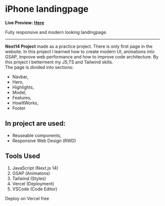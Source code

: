 # iPhone landingpage

**Live Preview: [Here](https://i-phone-landing-clone.vercel.app)**

Fully responsive and modern looking landingpage.


---

**Next14 Project** made as a practice project. There is only first page in the website. In this project I learned how to create modern UI, animations into GSAP, improve web performance and how to improve code architecture. By this project I betterment my JS,TS and Tailwind skills. <br> The page is divided into sections:
- Navbar,
- Hero,
- Highlights,
- Model,
- Features,
- HowItWorks,
- Footer


## In project are used: 
- Reuseable components,
- Responsive Web Design (RWD)


## Tools Used
1. JavaScript (Next.js 14)
2. GSAP (Animatons)
3. Tailwind (Styles)
4. Vercel (Deployment)
5. VSCode (Code Editor)



Deploy on Vercel free
